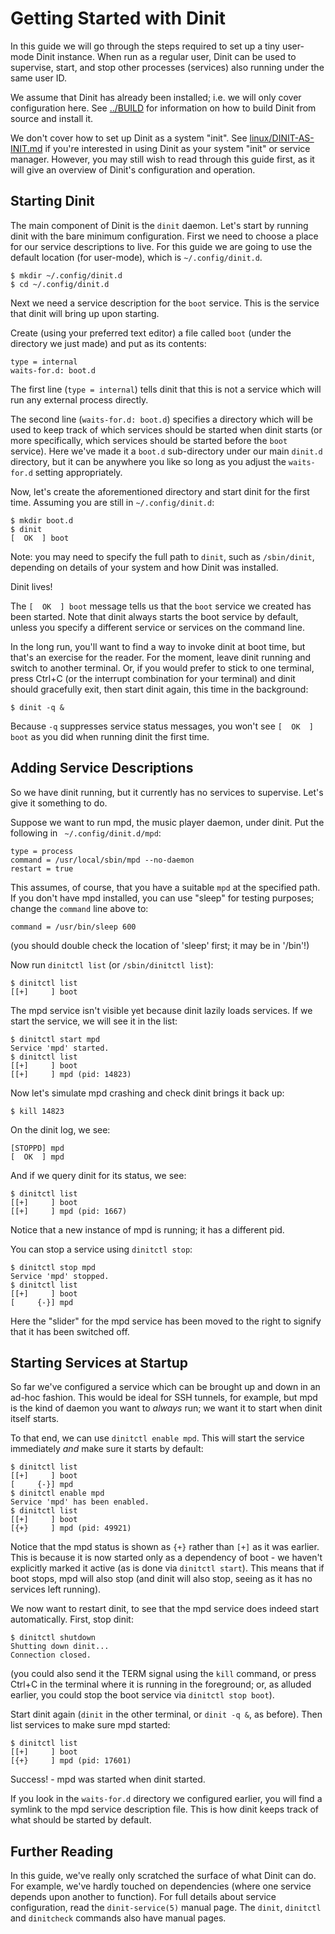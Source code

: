 # Getting Started with Dinit

In this guide we will go through the steps required to set up a tiny user-mode
Dinit instance. When run as a regular user, Dinit can be used to supervise,
start, and stop other processes (services) also running under the same user ID.

We assume that Dinit has already been installed; i.e. we will only cover
configuration here. See [../BUILD](../BUILD) for information on how to
build Dinit from source and install it.

We don't cover how to set up Dinit as a system "init". See [linux/DINIT-AS-INIT.md](linux/DINIT-AS-INIT.md)
if you're interested in using Dinit as your system "init" or service manager.
However, you may still wish to read through this guide first, as it will give
an overview of Dinit's configuration and operation.

## Starting Dinit

The main component of Dinit is the `dinit` daemon. Let's start by running dinit
with the bare minimum configuration. First we need to choose a place for our
service descriptions to live. For this guide we are going to use the default
location (for user-mode), which is `~/.config/dinit.d`.

```
$ mkdir ~/.config/dinit.d
$ cd ~/.config/dinit.d
```

Next we need a service description for the `boot` service. This is the service
that dinit will bring up upon starting.

Create (using your preferred text editor) a file called `boot` (under the
directory we just made) and put as its contents:
```
type = internal
waits-for.d: boot.d
```

The first line (`type = internal`) tells dinit that this is not a service which
will run any external process directly.

The second line (`waits-for.d: boot.d`) specifies a directory which will be
used to keep track of which services should be started when dinit starts (or
more specifically, which services should be started before the `boot` service).
Here we've made it a `boot.d` sub-directory under our main `dinit.d` directory,
but it can be anywhere you like so long as you adjust the `waits-for.d` setting
appropriately.

Now, let's create the aforementioned directory and start dinit for the first time.
Assuming you are still in `~/.config/dinit.d`:
```
$ mkdir boot.d
$ dinit
[  OK  ] boot
```

Note: you may need to specify the full path to `dinit`, such as `/sbin/dinit`,
depending on details of your system and how Dinit was installed.

Dinit lives!

The `[  OK  ] boot` message tells us that the `boot` service we created has
been started. Note that dinit always starts the boot service by default,
unless you specify a different service or services on the command line.

In the long run, you'll want to find a way to invoke dinit at boot time, but
that's an exercise for the reader. For the moment, leave dinit running and
switch to another terminal. Or, if you would prefer to stick to one terminal,
press Ctrl+C (or the interrupt combination for your terminal) and dinit should
gracefully exit, then start dinit again, this time in the background:
```
$ dinit -q & 
```

Because `-q` suppresses service status messages, you won't see `[  OK  ] boot` as
you did when running dinit the first time.

## Adding Service Descriptions

So we have dinit running, but it currently has no services to supervise. Let's
give it something to do.

Suppose we want to run mpd, the music player daemon, under dinit. Put the
following in ` ~/.config/dinit.d/mpd`:
```
type = process
command = /usr/local/sbin/mpd --no-daemon
restart = true
```

This assumes, of course, that you have a suitable `mpd` at the specified path.
If you don't have mpd installed, you can use "sleep" for testing purposes;
change the `command` line above to:
```
command = /usr/bin/sleep 600
```
(you should double check the location of 'sleep' first; it may be in '/bin'!)

Now run `dinitctl list` (or `/sbin/dinitctl list`):
```
$ dinitctl list
[[+]     ] boot
```

The mpd service isn't visible yet because dinit lazily loads services. If we
start the service, we will see it in the list:
```
$ dinitctl start mpd
Service 'mpd' started.
$ dinitctl list
[[+]     ] boot
[[+]     ] mpd (pid: 14823)
```

Now let's simulate mpd crashing and check dinit brings it back up:
```
$ kill 14823
```

On the dinit log, we see:
```
[STOPPD] mpd
[  OK  ] mpd
```

And if we query dinit for its status, we see:
```
$ dinitctl list
[[+]     ] boot
[[+]     ] mpd (pid: 1667)
```

Notice that a new instance of mpd is running; it has a different pid.

You can stop a service using `dinitctl stop`:
```
$ dinitctl stop mpd
Service 'mpd' stopped.
$ dinitctl list
[[+]     ] boot
[     {-}] mpd
```

Here the "slider" for the mpd service has been moved to the right to signify
that it has been switched off.

## Starting Services at Startup

So far we've configured a service which can be brought up and down in an ad-hoc
fashion. This would be ideal for SSH tunnels, for example, but mpd is the kind
of daemon you want to *always* run; we want it to start when dinit itself
starts.

To that end, we can use `dinitctl enable mpd`. This will start the service
immediately *and* make sure it starts by default:
```
$ dinitctl list
[[+]     ] boot
[     {-}] mpd
$ dinitctl enable mpd
Service 'mpd' has been enabled.
$ dinitctl list
[[+]     ] boot
[{+}     ] mpd (pid: 49921)
```

Notice that the mpd status is shown as `{+}` rather than `[+]` as it was
earlier. This is because it is now started only as a dependency of boot -
we haven't explicitly marked it active (as is done via `dinitctl start`).
This means that if boot stops, mpd will also stop (and dinit will also
stop, seeing as it has no services left running).

We now want to restart dinit, to see that the mpd service does indeed start
automatically. First, stop dinit:
```
$ dinitctl shutdown
Shutting down dinit...
Connection closed.
```
(you could also send it the TERM signal using the `kill` command, or press Ctrl+C
in the terminal where it is running in the foreground; or, as alluded earlier, you
could stop the boot service via `dinitctl stop boot`).

Start dinit again (`dinit` in the other terminal, or `dinit -q &`, as before).
Then list services to make sure mpd started:
```
$ dinitctl list
[[+]     ] boot
[{+}     ] mpd (pid: 17601)
```

Success! - mpd was started when dinit started.

If you look in the `waits-for.d` directory we configured earlier, you will
find a symlink to the mpd service description file. This is how dinit keeps
track of what should be started by default.

## Further Reading

In this guide, we've really only scratched the surface of what Dinit can do.
For example, we've hardly touched on dependencies (where one service depends
upon another to function). For full details about service configuration, read
the `dinit-service(5)` manual page. The `dinit`, `dinitctl` and `dinitcheck`
commands also have manual pages.
